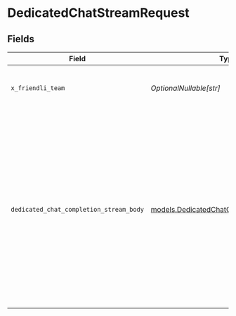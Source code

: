 # DedicatedChatStreamRequest


## Fields

| Field                                                                                                                                                  | Type                                                                                                                                                   | Required                                                                                                                                               | Description                                                                                                                                            | Example                                                                                                                                                |
| ------------------------------------------------------------------------------------------------------------------------------------------------------ | ------------------------------------------------------------------------------------------------------------------------------------------------------ | ------------------------------------------------------------------------------------------------------------------------------------------------------ | ------------------------------------------------------------------------------------------------------------------------------------------------------ | ------------------------------------------------------------------------------------------------------------------------------------------------------ |
| `x_friendli_team`                                                                                                                                      | *OptionalNullable[str]*                                                                                                                                | :heavy_minus_sign:                                                                                                                                     | ID of team to run requests as (optional parameter).                                                                                                    |                                                                                                                                                        |
| `dedicated_chat_completion_stream_body`                                                                                                                | [models.DedicatedChatCompletionStreamBody](../models/dedicatedchatcompletionstreambody.md)                                                             | :heavy_check_mark:                                                                                                                                     | N/A                                                                                                                                                    | {<br/>"messages": [<br/>{<br/>"content": "You are a helpful assistant.",<br/>"role": "system"<br/>},<br/>{<br/>"content": "Hello!",<br/>"role": "user"<br/>}<br/>],<br/>"model": "(endpoint-id)"<br/>} |